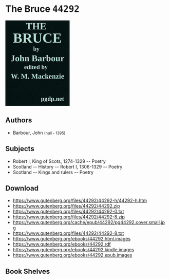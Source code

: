 # The Bruce <kbd>44292</kbd>

![](./cover.medium.jpg "")

## Authors


 - Barbour, John <small>(null - 1395)</small>

## Subjects


 - Robert I, King of Scots, 1274-1329 -- Poetry
 - Scotland -- History -- Robert I, 1306-1329 -- Poetry
 - Scotland -- Kings and rulers -- Poetry

## Download


 - https://www.gutenberg.org/files/44292/44292-h/44292-h.htm
 - https://www.gutenberg.org/files/44292/44292.zip
 - https://www.gutenberg.org/files/44292/44292-0.txt
 - https://www.gutenberg.org/files/44292/44292-8.zip
 - https://www.gutenberg.org/cache/epub/44292/pg44292.cover.small.jpg
 - https://www.gutenberg.org/files/44292/44292-8.txt
 - https://www.gutenberg.org/ebooks/44292.html.images
 - https://www.gutenberg.org/ebooks/44292.rdf
 - https://www.gutenberg.org/ebooks/44292.kindle.images
 - https://www.gutenberg.org/ebooks/44292.epub.images

## Book Shelves


